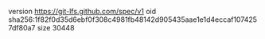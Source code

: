 version https://git-lfs.github.com/spec/v1
oid sha256:1f82f0d35d6ebf0f308c4981fb48142d905435aae1e1d4eccaf1074257df80a7
size 30448

